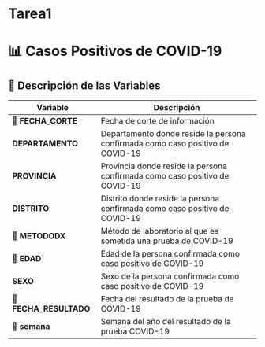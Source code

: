# Tarea1
# 📊 Casos Positivos de COVID-19

## 📝 Descripción de las Variables

| **Variable**         | **Descripción**                                                                                         |
|----------------------|---------------------------------------------------------------------------------------------------------|
| **📅 FECHA_CORTE**   | Fecha de corte de información                                                                            |
| **DEPARTAMENTO**  | Departamento donde reside la persona confirmada como caso positivo de COVID-19                           |
| **PROVINCIA**     | Provincia donde reside la persona confirmada como caso positivo de COVID-19                              |
| **DISTRITO**      | Distrito donde reside la persona confirmada como caso positivo de COVID-19                               |
| **🧪 METODODX**      | Método de laboratorio al que es sometida una prueba de COVID-19                                           |
| **🔢 EDAD**          | Edad de la persona confirmada como caso positivo de COVID-19                                              |
| **SEXO**          | Sexo de la persona confirmada como caso positivo de COVID-19                                              |
| **📅 FECHA_RESULTADO** | Fecha del resultado de la prueba de COVID-19                                                          |
| **📅 semana**        | Semana del año del resultado de la prueba COVID-19     
